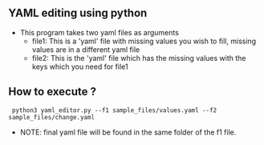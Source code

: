 ## YAML editing using python
- This program takes two yaml files as arguments
  - file1: This is a 'yaml' file with missing values you wish to fill, missing values are in a different yaml file
  - file2: This is the 'yaml' file which has the missing values with the keys which you need for file1
## How to execute ?
```
 python3 yaml_editor.py --f1 sample_files/values.yaml --f2 sample_files/change.yaml 
```
- NOTE: final yaml file will be found in the same folder of the f1 file.
